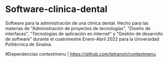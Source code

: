 # Software-clinica-dental
Software para la administración de una clinica dental. Hecho para las materias de "Administración de proyectos de tecnologías", "Diseño de interfaces", "Tecnologías de aplicación en internet" y "Gestión de desarrollo de software" durante el cuatrimestre Enero-Abril 2022 para la Universidad Politécnica de Sinaloa.

#Dependencias
contextmenu | https://github.com/tetranoir/contextmenu
